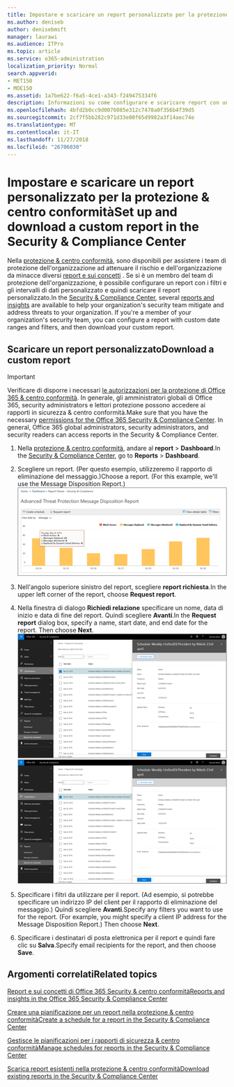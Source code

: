 ```yaml
---
title: Impostare e scaricare un report personalizzato per la protezione &amp; centro conformità
ms.author: deniseb
author: denisebmsft
manager: laurawi
ms.audience: ITPro
ms.topic: article
ms.service: o365-administration
localization_priority: Normal
search.appverid:
- MET150
- MOE150
ms.assetid: 1a7be622-f6a5-4ce1-a343-f249475334f6
description: Informazioni su come configurare e scaricare report con un intervallo di date personalizzato e filtri di sicurezza &amp; centro conformità.
ms.openlocfilehash: 4bfd2b0cc9d0076085e312c7478a0f356b4f39d5
ms.sourcegitcommit: 2cf7f5bb282c971d33e00f65d9982a3f14aec74e
ms.translationtype: MT
ms.contentlocale: it-IT
ms.lasthandoff: 11/27/2018
ms.locfileid: "26706030"
---
```

# <a name="set-up-and-download-a-custom-report-in-the-security-amp-compliance-center"></a><span data-ttu-id="710b3-103">Impostare e scaricare un report personalizzato per la protezione &amp; centro conformità</span><span class="sxs-lookup"><span data-stu-id="710b3-103">Set up and download a custom report in the Security &amp; Compliance Center</span></span>

<span data-ttu-id="710b3-p101">Nella [protezione &amp; centro conformità](https://security.microsoft.com), sono disponibili per assistere i team di protezione dell'organizzazione ad attenuare il rischio e dell'organizzazione da minacce diversi [report e sui concetti](reports-and-insights-in-security-and-compliance.md) . Se si è un membro del team di protezione dell'organizzazione, è possibile configurare un report con i filtri e gli intervalli di dati personalizzato e quindi scaricare il report personalizzato.</span><span class="sxs-lookup"><span data-stu-id="710b3-p101">In the [Security &amp; Compliance Center](https://security.microsoft.com), several [reports and insights](reports-and-insights-in-security-and-compliance.md) are available to help your organization's security team mitigate and address threats to your organization. If you're a member of your organization's security team, you can configure a report with custom date ranges and filters, and then download your custom report.</span></span> 
  
## <a name="download-a-custom-report"></a><span data-ttu-id="710b3-106">Scaricare un report personalizzato</span><span class="sxs-lookup"><span data-stu-id="710b3-106">Download a custom report</span></span>

> [!IMPORTANT]
> <span data-ttu-id="710b3-p102">Verificare di disporre i necessari [le autorizzazioni per la protezione di Office 365 &amp; centro conformità](permissions-in-the-security-and-compliance-center.md). In generale, gli amministratori globali di Office 365, security administrators e lettori protezione possono accedere ai rapporti in sicurezza &amp; centro conformità.</span><span class="sxs-lookup"><span data-stu-id="710b3-p102">Make sure that you have the necessary [permissions for the Office 365 Security &amp; Compliance Center](permissions-in-the-security-and-compliance-center.md). In general, Office 365 global administrators, security administrators, and security readers can access reports in the Security &amp; Compliance Center.</span></span> 
  
1. <span data-ttu-id="710b3-109">Nella [protezione &amp; centro conformità](https://security.microsoft.com), andare al **report** \> **Dashboard**.</span><span class="sxs-lookup"><span data-stu-id="710b3-109">In the [Security &amp; Compliance Center](https://security.microsoft.com), go to **Reports** \> **Dashboard**.</span></span>
    
2. <span data-ttu-id="710b3-p103">Scegliere un report. (Per questo esempio, utilizzeremo il rapporto di eliminazione del messaggio.)</span><span class="sxs-lookup"><span data-stu-id="710b3-p103">Choose a report. (For this example, we'll use the Message Disposition Report.)</span></span><br/>![Scegliere Report richieste per scaricare un report](media/b566925d-b9d9-453d-9bdd-f2637c7ba140.png)
  
3. <span data-ttu-id="710b3-113">Nell'angolo superiore sinistro del report, scegliere **report richiesta**.</span><span class="sxs-lookup"><span data-stu-id="710b3-113">In the upper left corner of the report, choose **Request report**.</span></span>
    
4. <span data-ttu-id="710b3-p104">Nella finestra di dialogo **Richiedi relazione** specificare un nome, data di inizio e data di fine del report. Quindi scegliere **Avanti**.</span><span class="sxs-lookup"><span data-stu-id="710b3-p104">In the **Request report** dialog box, specify a name, start date, and end date for the report. Then choose **Next**.</span></span><br/><span data-ttu-id="710b3-116">![In sicurezza &amp; centro conformità, selezionare rapporti \> rapporti per il download](media/65e625f5-c98c-49fc-9c1f-8c80ec8308fd.png)</span><span class="sxs-lookup"><span data-stu-id="710b3-116">![In the Security &amp; Compliance Center, choose Reports \> Reports for download](media/65e625f5-c98c-49fc-9c1f-8c80ec8308fd.png)</span></span>
  
5. <span data-ttu-id="710b3-p105">Specificare i filtri da utilizzare per il report. (Ad esempio, si potrebbe specificare un indirizzo IP del client per il rapporto di eliminazione del messaggio.) Quindi scegliere **Avanti**.</span><span class="sxs-lookup"><span data-stu-id="710b3-p105">Specify any filters you want to use for the report. (For example, you might specify a client IP address for the Message Disposition Report.) Then choose **Next**.</span></span>
    
6. <span data-ttu-id="710b3-119">Specificare i destinatari di posta elettronica per il report e quindi fare clic su **Salva**.</span><span class="sxs-lookup"><span data-stu-id="710b3-119">Specify email recipients for the report, and then choose **Save**.</span></span>
    
## <a name="related-topics"></a><span data-ttu-id="710b3-120">Argomenti correlati</span><span class="sxs-lookup"><span data-stu-id="710b3-120">Related topics</span></span>

[<span data-ttu-id="710b3-121">Report e sui concetti di Office 365 Security &amp; centro conformità</span><span class="sxs-lookup"><span data-stu-id="710b3-121">Reports and insights in the Office 365 Security &amp; Compliance Center</span></span>](reports-and-insights-in-security-and-compliance.md)
  
[<span data-ttu-id="710b3-122">Creare una pianificazione per un report nella protezione &amp; centro conformità</span><span class="sxs-lookup"><span data-stu-id="710b3-122">Create a schedule for a report in the Security &amp; Compliance Center</span></span>](create-a-schedule-for-a-report.md)
  
[<span data-ttu-id="710b3-123">Gestisce le pianificazioni per i rapporti di sicurezza &amp; centro conformità</span><span class="sxs-lookup"><span data-stu-id="710b3-123">Manage schedules for reports in the Security &amp; Compliance Center</span></span>](manage-schedules-for-multiple-reports.md)
  
[<span data-ttu-id="710b3-124">Scarica report esistenti nella protezione &amp; centro conformità</span><span class="sxs-lookup"><span data-stu-id="710b3-124">Download existing reports in the Security &amp; Compliance Center</span></span>](download-existing-reports.md)
  

